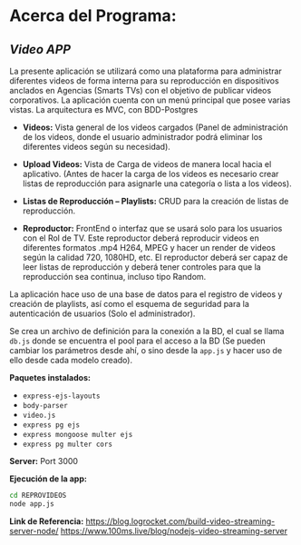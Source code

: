 # Acerca del Programa:
## _Video APP_

La presente aplicación se utilizará como una plataforma para administrar diferentes videos de forma interna para su reproducción en dispositivos anclados en Agencias (Smarts TVs) con el objetivo de publicar videos corporativos. La aplicación cuenta con un menú principal que posee varias vistas.
La arquitectura es MVC, con BDD-Postgres

- **Videos:** Vista general de los videos cargados (Panel de administración de los videos, donde el usuario administrador podrá eliminar los diferentes videos según su necesidad).

- **Upload Videos:** Vista de Carga de videos de manera local hacia el aplicativo. (Antes de hacer la carga de los videos es necesario crear listas de reproducción para asignarle una categoría o lista a los videos).

- **Listas de Reproducción – Playlists:** CRUD para la creación de listas de reproducción.

- **Reproductor:** FrontEnd o interfaz que se usará solo para los usuarios con el Rol de TV. Este reproductor deberá reproducir videos en diferentes formatos .mp4 H264, MPEG y hacer un render de videos según la calidad 720, 1080HD, etc. El reproductor deberá ser capaz de leer listas de reproducción y deberá tener controles para que la reproducción sea continua, incluso tipo Random.

La aplicación hace uso de una base de datos para el registro de videos y creación de playlists, así como el esquema de seguridad para la autenticación de usuarios (Solo el administrador).

Se crea un archivo de definición para la conexión a la BD, el cual se llama `db.js` donde se encuentra el pool para el acceso a la BD (Se pueden cambiar los parámetros desde ahí, o sino desde la `app.js` y hacer uso de ello desde cada modelo creado).

**Paquetes instalados:**
- `express-ejs-layouts`
- `body-parser`
- `video.js`
- `express pg ejs`
- `express mongoose multer ejs`
- `express pg multer cors`

**Server:** Port 3000

**Ejecución de la app:**
```sh
cd REPROVIDEOS
node app.js
```

**Link de Referencia:**
https://blog.logrocket.com/build-video-streaming-server-node/
https://www.100ms.live/blog/nodejs-video-streaming-server




